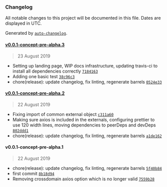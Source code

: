 ### Changelog

All notable changes to this project will be documented in this file. Dates are displayed in UTC.

Generated by [`auto-changelog`](https://github.com/CookPete/auto-changelog).

#### [v0.0.1-concept-pre-alpha.3](https://github.com/nosachamos/mobx-state-tree-entity/compare/v0.0.1-concept-pre-alpha.3...v0.0.1-concept-pre-alpha.3)

> 23 August 2019

- Setting up landing page, WIP docs infrastructure, updating travis-ci to install all dependencies correctly [`7184163`](https://github.com/nosachamos/mobx-state-tree-entity/commit/7184163d041137a7ba274a567b4d156cff51949a)
- Adding one basic test [`38c96c3`](https://github.com/nosachamos/mobx-state-tree-entity/commit/38c96c31854b042921a11ba572a571e9e5e39aab)
- chore(release): update changelog, fix linting, regenerate barrels [`0524e33`](https://github.com/nosachamos/mobx-state-tree-entity/commit/0524e33aaa5c5527a2ffe902a8a922a4f151cfec)

#### [v0.0.1-concept-pre-alpha.2](https://github.com/nosachamos/mobx-state-tree-entity/compare/v0.0.1-concept-pre-alpha.1...v0.0.1-concept-pre-alpha.2)

> 22 August 2019

- Fixing import of common external object [`c311a60`](https://github.com/nosachamos/mobx-state-tree-entity/commit/c311a607db9f919ad14aeca5b5b2298d8b2ebb74)
- Making sure axios is included in the externals, configuring prettier to use 120 width lines, moving dependencies to peerDeps and devDeps [`802ddd1`](https://github.com/nosachamos/mobx-state-tree-entity/commit/802ddd152df3121adc7754869c866319547352ef)
- chore(release): update changelog, fix linting, regenerate barrels [`a1de162`](https://github.com/nosachamos/mobx-state-tree-entity/commit/a1de16256f78d0be4f295721b1d32fa91c0ccd5b)

#### v0.0.1-concept-pre-alpha.1

> 22 August 2019

- chore(release): update changelog, fix linting, regenerate barrels [`5f40b84`](https://github.com/nosachamos/mobx-state-tree-entity/commit/5f40b84f2324f8b8fd79d8bda6fe5bbe2b119374)
- first commit [`8b18d94`](https://github.com/nosachamos/mobx-state-tree-entity/commit/8b18d94936b6939c58d44d51bb1e11b322f97e86)
- Removing crossdomain axios option which is no longer valid [`7559b28`](https://github.com/nosachamos/mobx-state-tree-entity/commit/7559b281123a28467a893f5bf0e62c263166ba63)

